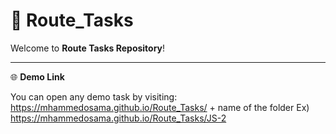 # 📂 Route_Tasks

Welcome to **Route Tasks Repository**!

---

🌐 **Demo Link**

You can open any demo task by visiting: https://mhammedosama.github.io/Route_Tasks/ + name of the folder
Ex) https://mhammedosama.github.io/Route_Tasks/JS-2

